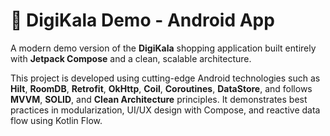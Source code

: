 # 📱 DigiKala Demo - Android App

A modern demo version of the **DigiKala** shopping application built entirely with **Jetpack Compose** and a clean, scalable architecture.

This project is developed using cutting-edge Android technologies such as **Hilt**, **RoomDB**, **Retrofit**, **OkHttp**, **Coil**, **Coroutines**, **DataStore**, and follows **MVVM**, **SOLID**, and **Clean Architecture** principles. It demonstrates best practices in modularization, UI/UX design with Compose, and reactive data flow using Kotlin Flow.
